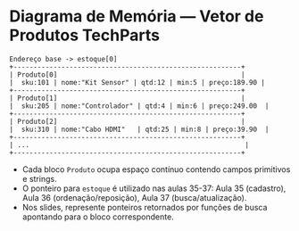 # Diagrama de Memória — Vetor de Produtos TechParts

```
Endereço base -> estoque[0]
+---------------------------------------------------------+
| Produto[0]                                              |
|  sku:101 | nome:"Kit Sensor" | qtd:12 | min:5 | preço:189.90 |
+---------------------------------------------------------+
| Produto[1]                                              |
|  sku:205 | nome:"Controlador" | qtd:4 | min:6 | preço:249.00  |
+---------------------------------------------------------+
| Produto[2]                                              |
|  sku:310 | nome:"Cabo HDMI"   | qtd:25 | min:8 | preço:39.90  |
+---------------------------------------------------------+
| ...                                                      |
+---------------------------------------------------------+
```

- Cada bloco `Produto` ocupa espaço contínuo contendo campos primitivos e strings.
- O ponteiro para `estoque` é utilizado nas aulas 35-37: Aula 35 (cadastro), Aula 36 (ordenação/reposição), Aula 37 (busca/atualização).
- Nos slides, represente ponteiros retornados por funções de busca apontando para o bloco correspondente.
